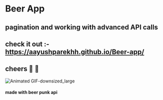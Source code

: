 # Beer App
## pagination and working with advanced API calls
## check it out :- https://aayushparekhh.github.io/Beer-app/
## cheers :beers: :beers:
![Animated GIF-downsized_large](https://user-images.githubusercontent.com/64417892/115258703-db146500-a14e-11eb-9d7f-2e1f5dbed761.gif)
#### made with beer punk api

